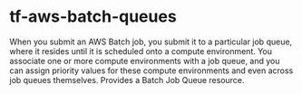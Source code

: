 # tf-aws-batch-queues

When you submit an AWS Batch job, you submit it to a particular job queue, where it resides until it is scheduled onto a compute environment. You associate one or more compute environments with a job queue, and you can assign priority values for these compute environments and even across job queues themselves.
Provides a Batch Job Queue resource.


